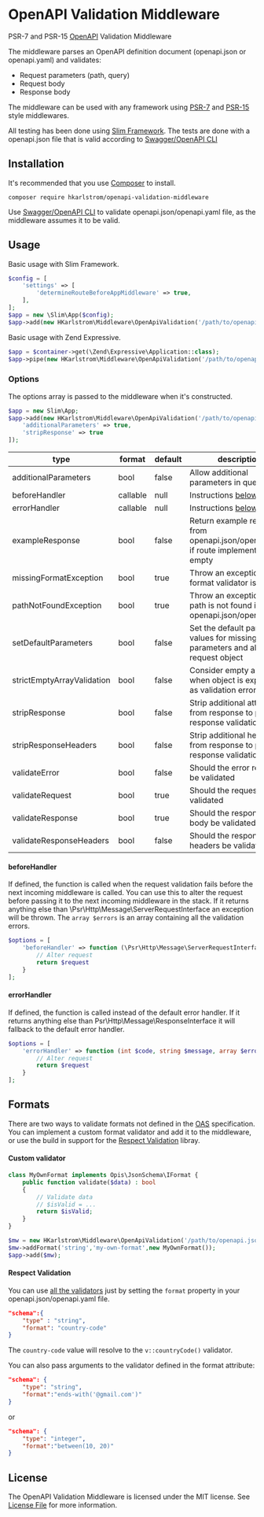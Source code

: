 # OpenAPI Validation Middleware

PSR-7 and PSR-15 [OpenAPI](https://www.openapis.org/) Validation Middleware

The middleware parses an OpenAPI definition document (openapi.json or openapi.yaml) and validates:
* Request parameters (path, query)
* Request body
* Response body

The middleware can be used with any framework using [PSR-7](https://www.php-fig.org/psr/psr-7/) and [PSR-15](https://www.php-fig.org/psr/psr-15/) style middlewares.

All testing has been done using [Slim Framework](https://github.com/slimphp/Slim). The tests are done with a openapi.json file that is valid according to [Swagger/OpenAPI CLI](https://www.npmjs.com/package/swagger-cli)


## Installation

It's recommended that you use [Composer](https://getcomposer.org/download) to install.
```shell
composer require hkarlstrom/openapi-validation-middleware
```

Use [Swagger/OpenAPI CLI](https://www.npmjs.com/package/swagger-cli) to validate openapi.json/openapi.yaml file, as the middleware assumes it to be valid.


## Usage

Basic usage with Slim Framework.
```php
$config = [
    'settings' => [
        'determineRouteBeforeAppMiddleware' => true,
    ],
];
$app = new \Slim\App($config);
$app->add(new HKarlstrom\Middleware\OpenApiValidation('/path/to/openapi.json'));
```

Basic usage with Zend Expressive.
```php
$app = $container->get(\Zend\Expressive\Application::class);
$app->pipe(new HKarlstrom\Middleware\OpenApiValidation('/path/to/openapi.json'));
```

### Options

The options array is passed to the middleware when it's constructed.
```php
$app = new Slim\App;
$app->add(new HKarlstrom\Middleware\OpenApiValidation('/path/to/openapi.json'),[
    'additionalParameters' => true,
    'stripResponse' => true
]);
```


| type                       | format    | default | description |
| -------------------------- | --------- | ------- | --- |
| additionalParameters       | bool      | false   | Allow additional parameters in query |
| beforeHandler              | callable  | null    | Instructions [below](README.md#beforehandler) |
| errorHandler               | callable  | null    | Instructions [below](README.md#errorhandler) |
| exampleResponse            | bool      | false   | Return example response from openapi.json/openapi.yaml if route implementation is empty |
| missingFormatException     | bool      | true    | Throw an exception if a format validator is missing |
| pathNotFoundException      | bool      | true    | Throw an exception if the path is not found in openapi.json/openapi.yaml |
| setDefaultParameters       | bool      | false   | Set the default parameter values for missing parameters and alter the request object |
| strictEmptyArrayValidation | bool      | false   | Consider empty array when object is expected as validation error |
| stripResponse              | bool      | false   | Strip additional attributes from response to prevent response validation error |
| stripResponseHeaders       | bool      | false   | Strip additional headers from response to prevent response validation error |
| validateError              | bool      | false   | Should the error response be validated |
| validateRequest            | bool      | true    | Should the request be validated |
| validateResponse           | bool      | true    | Should the response's body be validated |
| validateResponseHeaders    | bool      | false   | Should the response's headers be validated |


#### beforeHandler
If defined, the function is called when the request validation fails before the next incoming middleware is called. You can use this to alter the request before passing it to the next incoming middleware in the stack. If it returns anything else than \Psr\Http\Message\ServerRequestInterface an exception will be thrown. The `array $errors` is an array containing all the validation errors.
```php
$options = [
    'beforeHandler' => function (\Psr\Http\Message\ServerRequestInterface $request, array $errors) : \Psr\Http\Message\ServerRequestInterface {
        // Alter request
        return $request
    }
];
```

#### errorHandler
If defined, the function is called instead of the default error handler. If it returns anything else than Psr\Http\Message\ResponseInterface it will fallback to the default error handler.
```php
$options = [
    'errorHandler' => function (int $code, string $message, array $errors) : \Psr\Http\Message\ResponseInterface {
        // Alter request
        return $request
    }
];
```

## Formats

There are two ways to validate formats not defined in the [OAS](https://swagger.io/specification/#dataTypes) specification. You can implement a custom format validator and add it to the middleware, or use the build in support for the [Respect Validation](http://respect.github.io/Validation/) libray.

#### Custom validator
```php
class MyOwnFormat implements Opis\JsonSchema\IFormat {
    public function validate($data) : bool
    {
        // Validate data
        // $isValid = ...
        return $isValid;
    }
}

$mw = new HKarlstrom\Middleware\OpenApiValidation('/path/to/openapi.json');
$mw->addFormat('string','my-own-format',new MyOwnFormat());
$app->add($mw);
```

#### Respect Validation

You can use [all the validators](http://respect.github.io/Validation/docs/validators.html) just by setting the `format` property in your openapi.json/openapi.yaml file.
```json
"schema":{
    "type" : "string",
    "format": "country-code"
}
```
The `country-code` value will resolve to the `v::countryCode()` validator.

You can also pass arguments to the validator defined in the format attribute:

```json
"schema": {
    "type": "string",
    "format":"ends-with('@gmail.com')"
}
```
or
```json
"schema": {
    "type": "integer",
    "format":"between(10, 20)"
}
```

## License

The OpenAPI Validation Middleware is licensed under the MIT license. See [License File](LICENSE) for more information.
